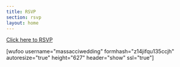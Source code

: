 ```yaml
---
title: RSVP
section: rsvp
layout: home
---
```


[Click here to RSVP](https://massacciwedding.wufoo.com/forms/rsvp-to-steven-hollys-wedding/)

[wufoo username="massacciwedding" formhash="z14jifqu135ccjh" autoresize="true" height="627" header="show" ssl="true"]
